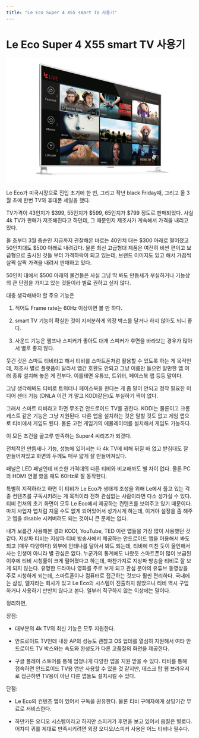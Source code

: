 ```yaml
---
title: "Le Eco Super 4 X55 smart TV 사용기"
---
```

# Le Eco Super 4 X55 smart TV 사용기

![image](/assets/images/b1733338a60d518ec504b088d2fb0a8c.jpg)







Le Eco가 미국시장으로 진입 초기에 한 번, 그리고 작년 black Friday때, 그리고 올 3월 초에 한번 TV와 휴대폰 세일을 했다.




TV가격이 43인치가 $399, 55인치가 $599, 65인치가 $799 정도로 판매되었다. 사실 4k TV가 판매가 저조해진다고 하던데, 그 때문인지 제조사가 계속해서 가격을 내리고 있다. 




올 초부터 3월 중순인 지금까지 관찰해온 바로는 40인치 대는 $300 아래로 떨어졌고 50인치대도 $500 아래로 내려갔다. 물론 최신 고급형대 제품은 여전히 비싼 편이고 보급형으로 출시된 것들 부터 가격하락이 되고 있는데, 브랜드 이미지도 있고 해서 가끔씩 살짝 살짝 가격을 내려서 판매하고 있다.




50인치 대에서 $500 아래의 물건들은 사실 그냥 딱 봐도 만듬새가 부실하거나 기능상의 큰 단점을 가지고 있는 것들이라 별로 권하고 싶지 않다. 




대충 생각해봐야 할 주요 기능은




1) 적어도 Frame rate는 60Hz 이상이면 볼 만 하다.

2) smart TV 기능이 확실한 것이 지저분하게 외장 박스를 달거나 하지 않아도 되니 좋다. 

3) 사운드 기능은 앰프나 스피커가 좋아도 대개 스피커가 후면을 바라보는 경우가 많아서 별로 좋지 않다.




웃긴 것은 스마트 티비라고 해서 티비를 스마트폰처럼 활용할 수 있도록 하는 게 목적인데, 제조사 별로 플랫폼이 달라서 앱간 호환도 안되고 그냥 이름만 들으면 알만한 앱 여러 종류 설치해 놓은 게 전부다. 이를테면 유튜브, 트위터, 페이스북 앱 등등 말이다. 




그냥 생각해봐도 티비로 트위터나 페이스북을 한다는 게 좀 말이 안되고 정작 필요한 미디어 센터 기능 (DNLA 이건 거 말고 KODI같은)도 부실하기 짝이 없다.




그래서 스마트 티비라고 하면 무조건 안드로이드 TV를 권한다. KODI는 물론이고 크롬캐스트 같은 기능은 그냥 지원된다. 다른 앱을 설치하는 것은 말할 것도 없고 게임 앱으로 티비에서 게임도 된다. 물론 고전 게임기의 에뮬레이터를 설치해서 게임도 가능하다. 




이 모든 조건을 골고루 만족하는 Super4 씨리즈가 되겠다. 




전체적인 만듬새나 기능, 성능에 있어서는 타 4k TV에 비해 뒤질 바 없고 받침대도 잘 만들어져있고 화면의 두께도 매우 얇게 잘 만들어져있다. 




패널은 LED 패널인데 비슷한 가격대의 다른 티비와 비교해봐도 별 차이 없다. 물론 PC와 HDMI 연결 했을 때도 60Hz로 잘 동작한다. 




특별히 지적하라고 하면 이 티비가 Le Eco가 생태계 조성을 위해 Le에서 풀고 있는 각종 컨텐츠를 구독시키려는 게 목적이라 전혀 관심없는 사람이라면 다소 성가실 수 있다. 티비 런처의 초기 화면이 모두 Le Eco에서 제공하는 컨텐츠를 보여주고 있기 때문이다. 마치 사업자 앱처럼 지울 수도 없게 되어있어서 성가시게 하는데, 이거야 설정을 좀 해주고 앱을 disable 시켜버려도 되는 것이니 큰 문제는 없다.




내가 보름간 사용해본 결과 KODI, YouTube, TED 이런 앱들을 가장 많이 사용했던 것 같다. 지상파 티비는 지상파 티비 방송사에서 제공하는 안드로이드 앱을 이용해서 봐도 되고 (매우 다양하다) 외부에 안테나를 달아서 봐도 되는데, 티비에 미친 듯이 올인해서 사는 인생이 아니라 별 관심은 없다. 누군가의 통계에도 나왔듯 스마트폰이 많이 보급된 이후에 티비 시청률이 크게 떨어졌다고 하는데, 마찬가지로 지상파 방송을 티비로 잘 보게 되지 않는다. 유명한 드라마나 영화를 주로 보게 되고 관심 분야의 유튜브 동영상을 주로 시청하게 되는데, 스마트폰이나 컴퓨터로 접근하는 것보다 훨씬 편리하다. 국내에는 삼성, 엘지라는 회사가 있고 Le Eco의 시스템이 진출하지 않았으니 티비 역시 구입하거나 사용하기 만만치 않다고 본다. 일부러 직구하지 않는 이상에는 말이다.




정리하면,




장점:

- 대부분의 4k TV의 최신 기능은 모두 지원한다.

- 안드로이드 TV인데 내장 AP의 성능도 괜찮고 OS 업데를 열심히 지원해서 여타 안드로이드 TV 박스와는 속도와 완성도가 다른 고품질의 화면을 제공한다.

- 구글 플레이 스토어를 통해 엄청나게 다양한 앱을 지원 받을 수 있다. 티비를 통해 접속하면 안드로이드 TV용 앱만 사용할 수 있을 것 같지만, 데스크 탑 웹 브라우저로 접근하면 TV용이 아닌 다른 앱들도 설치시킬 수 있다.




단점:

- Le Eco의 컨텐츠 앱이 있어서 구독을 권유한다. 물론 티비 구매자에게 상당기간 무료로 서비스한다.

- 하만카돈 오디오 시스템이라고 하지만 스피커가 후면을 보고 있어서 음질은 별로다. 어차피 귀를 제대로 만족시키려면 외장 오디오/스피커 사용은 어느 티비나 필수다. 





